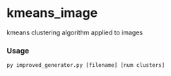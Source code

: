 # kmeans_image
kmeans clustering algorithm applied to images  

### Usage
```py improved_generator.py [filename] [num clusters]```
